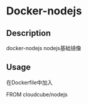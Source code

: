 # Docker-nodejs

## Description  
docker-nodejs nodejs基础镜像

## Usage  

在Dockerfile中加入

FROM cloudcube/nodejs


